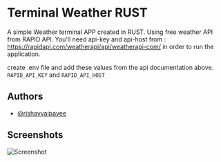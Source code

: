 
# Terminal Weather RUST 

A simple Weather terminal APP created in RUST. Using free weather API from RAPID API. You'll need api-key and api-host from : https://rapidapi.com/weatherapi/api/weatherapi-com/ in order to run the application.

create .env file and add these values from the api documentation above. `RAPID_API_KEY` and `RAPID_API_HOST`




## Authors

- [@rishavvajpayee](https://www.github.com/rishavvajpayee)



## Screenshots

![Screenshot](https://ibb.co/52fsN8j)